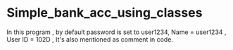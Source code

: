 # Simple_bank_acc_using_classes
In this program , by default password is set to user1234, Name = user1234 , User ID = 102D , It's also mentioned as comment in code.
